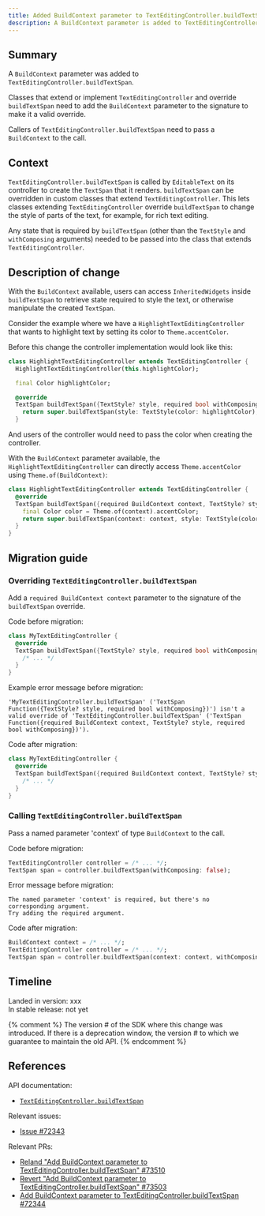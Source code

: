 ```yaml
---
title: Added BuildContext parameter to TextEditingController.buildTextSpan
description: A BuildContext parameter is added to TextEditingController.buildTextSpan so inheritors that override buildTextSpan can access inherited widgets.
---
```


## Summary

A `BuildContext` parameter was added to `TextEditingController.buildTextSpan`.

Classes that extend or implement `TextEditingController` and override `buildTextSpan` need to add the `BuildContext` parameter to the signature to make it a valid override.

Callers of `TextEditingController.buildTextSpan` need to pass a `BuildContext` to the call.

## Context

`TextEditingController.buildTextSpan` is called by `EditableText` on its controller to create the `TextSpan` that it renders.
`buildTextSpan` can be overridden in custom classes that extend `TextEditingController`.
This lets classes extending `TextEditingController` override `buildTextSpan` to change the style of parts of the text, for example, for rich text editing.

Any state that is required by `buildTextSpan` (other than the `TextStyle` and `withComposing` arguments) needed to be passed into the class that extends `TextEditingController`.

## Description of change

With the `BuildContext` available, users can access `InheritedWidgets` inside `buildTextSpan` to retrieve state required to style the text, or otherwise manipulate the created `TextSpan`.

Consider the example where we have a `HighlightTextEditingController` that wants to highlight text by setting its color to `Theme.accentColor`.

Before this change the controller implementation would look like this:

<!-- skip -->
```dart
class HighlightTextEditingController extends TextEditingController {
  HighlightTextEditingController(this.highlightColor);

  final Color highlightColor;

  @override
  TextSpan buildTextSpan({TextStyle? style, required bool withComposing}) {
    return super.buildTextSpan(style: TextStyle(color: highlightColor), withComposing: withComposing);
  }
```

And users of the controller would need to pass the color when creating the controller.

With the `BuildContext` parameter available, the `HighlightTextEditingController` can directly access `Theme.accentColor` using `Theme.of(BuildContext)`:

<!-- skip -->
```dart
class HighlightTextEditingController extends TextEditingController {
  @override
  TextSpan buildTextSpan({required BuildContext context, TextStyle? style, required bool withComposing}) {
    final Color color = Theme.of(context).accentColor;
    return super.buildTextSpan(context: context, style: TextStyle(color: color), withComposing: withComposing);
  }
}
```

## Migration guide

### Overriding `TextEditingController.buildTextSpan`

Add a `required BuildContext context` parameter to the signature of the `buildTextSpan` override.

Code before migration:

<!-- skip -->
```dart
class MyTextEditingController {
  @override
  TextSpan buildTextSpan({TextStyle? style, required bool withComposing}) {
    /* ... */
  }
}
```

Example error message before migration:

```
'MyTextEditingController.buildTextSpan' ('TextSpan Function({TextStyle? style, required bool withComposing})') isn't a valid override of 'TextEditingController.buildTextSpan' ('TextSpan Function({required BuildContext context, TextStyle? style, required bool withComposing})').
```

Code after migration:

<!-- skip -->
```dart
class MyTextEditingController {
  @override
  TextSpan buildTextSpan({required BuildContext context, TextStyle? style, required bool withComposing}) {
    /* ... */
  }
}
```

### Calling `TextEditingController.buildTextSpan`

Pass a named parameter 'context' of type `BuildContext` to the call.

Code before migration:

<!-- skip -->
```dart
TextEditingController controller = /* ... */;
TextSpan span = controller.buildTextSpan(withComposing: false);
```

Error message before migration:

```
The named parameter 'context' is required, but there's no corresponding argument.
Try adding the required argument.
```

Code after migration:

<!-- skip -->
```dart
BuildContext context = /* ... */;
TextEditingController controller = /* ... */;
TextSpan span = controller.buildTextSpan(context: context, withComposing: false);
```

## Timeline

Landed in version: xxx<br>
In stable release: not yet

{% comment %}
The version # of the SDK where this change was
introduced.  If there is a deprecation window,
the version # to which we guarantee to maintain the old API.
{% endcomment %}

## References

API documentation:

* [`TextEditingController.buildTextSpan`][]

Relevant issues:

* [Issue #72343][]

Relevant PRs:

* [Reland "Add BuildContext parameter to TextEditingController.buildTextSpan" #73510][]
* [Revert "Add BuildContext parameter to TextEditingController.buildTextSpan" #73503][]
* [Add BuildContext parameter to TextEditingController.buildTextSpan #72344][]

[Add BuildContext parameter to TextEditingController.buildTextSpan #72344]: {{site.github}}/flutter/flutter/pull/72344
[Issue #72343]: {{site.github}}/flutter/flutter/issues/72343
[Reland "Add BuildContext parameter to TextEditingController.buildTextSpan" #73510]: {{site.github}}/flutter/flutter/pull/73510
[Revert "Add BuildContext parameter to TextEditingController.buildTextSpan" #73503]: {{site.github}}/flutter/flutter/pull/73503
[`TextEditingController.buildTextSpan`]: {{site.api}}/flutter/widgets/TextEditingController/buildTextSpan.html
